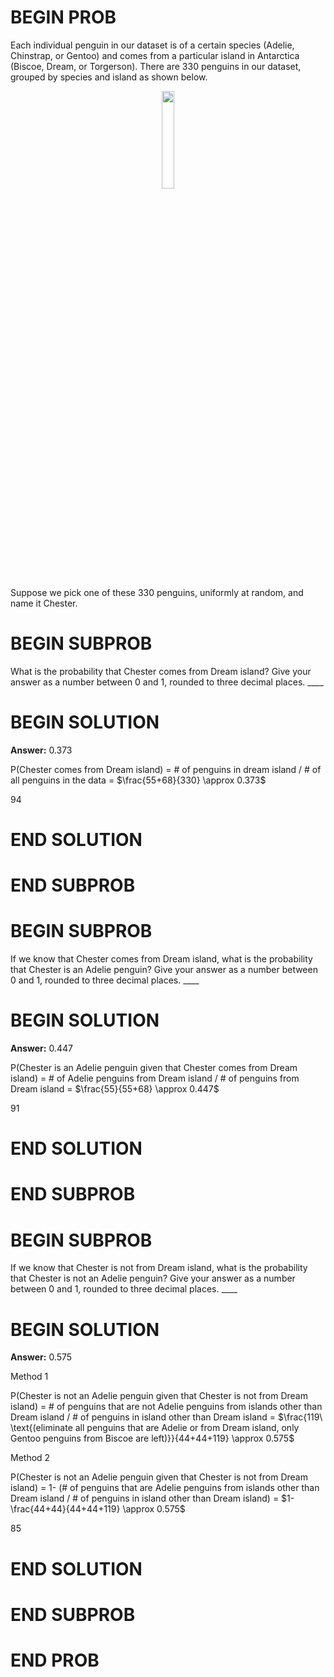 # BEGIN PROB

Each individual penguin in our dataset is of a certain species (Adelie, Chinstrap, or Gentoo) and comes from a particular island in Antarctica (Biscoe, Dream, or Torgerson). There are 330 penguins in our dataset, grouped by species and island as shown below.

<center><img src='../assets/images/fa21-final/dream_form.png' width=20%></center>

Suppose we pick one of these 330 penguins, uniformly at random, and name it Chester.

# BEGIN SUBPROB

What is the probability that Chester comes from Dream island? Give your answer as a number between 0 and 1, rounded to three decimal places. ____

# BEGIN SOLUTION

**Answer:** 0.373

P(Chester comes from Dream island) = # of penguins in dream island $/$ # of all penguins in the data = $\frac{55+68}{330} \approx 0.373$

<average>94</average>

# END SOLUTION

# END SUBPROB

# BEGIN SUBPROB

If we know that Chester comes from Dream island, what is the probability that Chester is an Adelie penguin? Give your answer as a number between 0 and 1, rounded to three decimal places. ____

# BEGIN SOLUTION

**Answer:** 0.447

P(Chester is an Adelie penguin given that Chester comes from Dream island) = # of Adelie penguins from Dream island $/$ # of penguins from Dream island = $\frac{55}{55+68} \approx 0.447$

<average>91</average>

# END SOLUTION

# END SUBPROB

# BEGIN SUBPROB

If we know that Chester is not from Dream island, what is the probability that Chester is not an Adelie penguin? Give your answer as a number between 0 and 1, rounded to three decimal places. ____

# BEGIN SOLUTION

**Answer:** 0.575

Method 1

P(Chester is not an Adelie penguin given that Chester is not from Dream island) = # of penguins that are not Adelie penguins from islands other than Dream island $/$ # of penguins in island other than Dream island = $\frac{119\ \text{(eliminate all penguins that are Adelie or from Dream island, only Gentoo penguins from Biscoe are left)}}{44+44+119} \approx 0.575$

Method 2

P(Chester is not an Adelie penguin given that Chester is not from Dream island) = 1- (# of penguins that are Adelie penguins from islands other than Dream island $/$ # of penguins in island other than Dream island) = $1-\frac{44+44}{44+44+119} \approx 0.575$

<average>85</average>

# END SOLUTION

# END SUBPROB

# END PROB